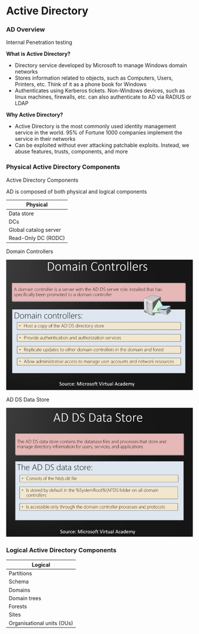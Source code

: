 # Active Directory

### AD Overview

Internal Penetration testing

**What is Active Directory?**

- Directory service developed by Microsoft to manage Windows domain networks
- Stores information related to objects, such as Computers, Users, Printers, etc. Think of it as a phone book 
for Windows
- Authenticates using Kerberos tickets. Non-Windows devices, such as linux machines, firewalls, etc. can also 
authenticate to AD via RADIUS or LDAP

**Why Active Directory?**

- Active Directory is the most commonly used identity management service in the world. 95% of Fortune 1000 
companies implement the service in their networks
- Can be exploited without ever attacking patchable exploits. Instead, we abuse features, trusts, components, 
and more

### Physical Active Directory Components

Active Directory Components

AD is composed of both physical and logical components

|Physical|
|---------|
|Data store|
|DCs|
|Global catalog server|
|Read-Only DC (RODC)|

Domain Controllers

![Domain Controllers](./pictures/domain-controllers.png)

AD DS Data Store

![AD DS](./pictures/ad-ds-data-store.png)

### Logical Active Directory Components

|Logical|
|-------|
|Partitions|
|Schema|
|Domains|
|Domain trees|
|Forests|
|Sites|
|Organisational units (OUs)|
